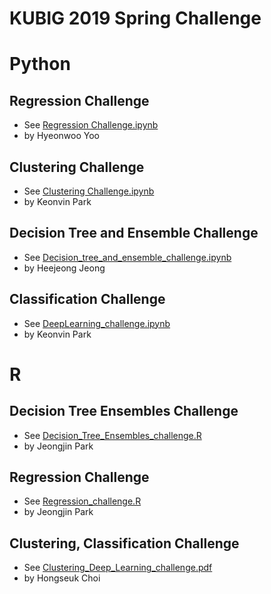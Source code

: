 # KUBIG 2019 Spring Challenge

# Python

## Regression Challenge

- See [Regression Challenge.ipynb](https://github.com/KU-BIG/KUBIG_2019_Spring/blob/master/challenge/python/Regression_challenge.ipynb)
- by Hyeonwoo Yoo

## Clustering Challenge

- See [Clustering Challenge.ipynb](https://github.com/KU-BIG/KUBIG_2019_Spring/blob/master/challenge/python/Clustering_challenge.ipynb)
- by Keonvin Park

## Decision Tree and Ensemble Challenge

- See [Decision_tree_and_ensemble_challenge.ipynb](https://github.com/KU-BIG/KUBIG_2019_Spring/blob/master/challenge/python/Decision_tree_and_ensemble_challenge.ipynb)
- by Heejeong Jeong

## Classification Challenge

- See [DeepLearning_challenge.ipynb](https://github.com/KU-BIG/KUBIG_2019_Spring/blob/master/challenge/python/DeepLearning_challenge.ipynb)
- by Keonvin Park

# R

## Decision Tree Ensembles Challenge

- See [Decision_Tree_Ensembles_challenge.R](https://github.com/KU-BIG/KUBIG_2019_Spring/blob/master/challenge/r/Decision_Tree_Ensembles_challenge.R)
- by Jeongjin Park

## Regression Challenge

- See [Regression_challenge.R](https://github.com/KU-BIG/KUBIG_2019_Spring/blob/master/challenge/r/Regression_challenge.R)
- by Jeongjin Park

## Clustering, Classification Challenge

- See [Clustering_Deep_Learning_challenge.pdf](https://github.com/KU-BIG/KUBIG_2019_Spring/blob/master/challenge/r/Clustering_Deep_Learning_challenge.pdf)
- by Hongseuk Choi


